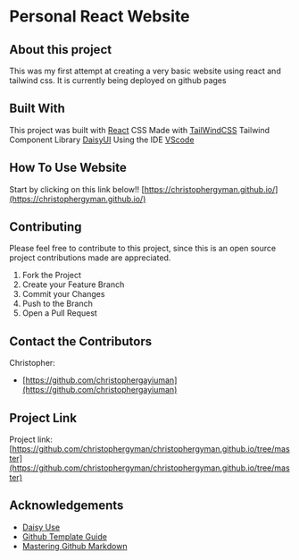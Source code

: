 # Personal React Website

## About this project
This was my first attempt at creating a very basic website using react and tailwind css. It is currently being deployed on github pages


## Built With
This project was built with [React](https://reactjs.org//)
CSS Made with [TailWindCSS](https://tailwindcss.com/)
Tailwind Component Library [DaisyUI](https://daisyui.com/)
Using the IDE [VScode](https://code.visualstudio.com/)


## How To Use Website
Start by clicking on this link below!!
[https://christophergyman.github.io/](https://christophergyman.github.io/)


## Contributing
Please feel free to contribute to this project, since this is an open source project contributions made are appreciated.
1. Fork the Project
2. Create your Feature Branch
3. Commit your Changes
4. Push to the Branch
5. Open a Pull Request

## Contact the Contributors
Christopher:
- [https://github.com/christophergayiuman](https://github.com/christophergayiuman)


## Project Link 
Project link:
[https://github.com/christophergyman/christophergyman.github.io/tree/master](https://github.com/christophergyman/christophergyman.github.io/tree/master)

## Acknowledgements
* [Daisy Use](https://daisyui.com/docs/use/)
* [Github Template Guide](https://github.com/othneildrew/Best-README-Template)
* [Mastering Github Markdown](https://guides.github.com/features/mastering-markdown/)
